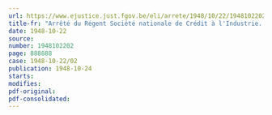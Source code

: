 ```yaml
---
url: https://www.ejustice.just.fgov.be/eli/arrete/1948/10/22/1948102202/justel
title-fr: "Arrêté du Régent Société nationale de Crédit à l'Industrie. - Modifications aux statuts. - Approbation"
date: 1948-10-22
source:
number: 1948102202
page: 888888
case: 1948-10-22/02
publication: 1948-10-24
starts:
modifies:
pdf-original:
pdf-consolidated:
---
```


